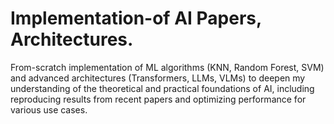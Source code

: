# Implementation-of AI Papers, Architectures.
From-scratch implementation of ML algorithms (KNN, Random Forest, SVM) and advanced architectures (Transformers, LLMs, VLMs) to deepen my understanding of the theoretical and practical foundations of AI, including reproducing results from recent papers and optimizing performance for various use cases.

